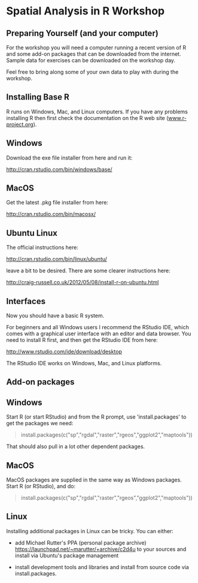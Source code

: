 Spatial Analysis in R Workshop
===============================

Preparing Yourself (and your computer)
-----------------------------------------

For the workshop you will need a computer running a recent version of
R and some add-on packages that can be downloaded from the
internet. Sample data for exercises can be downloaded on the workshop
day.

Feel free to bring along some of your own data to play with during
the workshop. 


Installing Base R
-------------------

R runs on Windows, Mac, and Linux computers. If you have any problems
installing R then first check the documentation on the R web site
(www.r-project.org).

Windows
---------

Download the exe file installer from here and run it:

http://cran.rstudio.com/bin/windows/base/

MacOS
-------

Get the latest .pkg file installer from here:

http://cran.rstudio.com/bin/macosx/

Ubuntu Linux
--------------

The official instructions here:

http://cran.rstudio.com/bin/linux/ubuntu/

leave a bit to be desired. There are some clearer instructions here:

http://craig-russell.co.uk/2012/05/08/install-r-on-ubuntu.html


Interfaces
------------

Now you should have a basic R system.

For beginners and all Windows users I recommend the RStudio IDE, which
comes with a graphical user interface with an editor and data
browser. You need to install R first, and then get the RStudio IDE
from here:

http://www.rstudio.com/ide/download/desktop

The RStudio IDE works on Windows, Mac, and Linux platforms.


Add-on packages
-----------------

Windows
---------

Start R (or start RStudio) and from the R prompt, use
'install.packages' to get the packages we need:

> install.packages(c("sp","rgdal","raster","rgeos","ggplot2","maptools"))

That should also pull in a lot other dependent packages.

MacOS
-------

MacOS packages are supplied in the same way as Windows packages. Start
R (or RStudio), and do:

> install.packages(c("sp","rgdal","raster","rgeos","ggplot2","maptools"))



Linux
------

Installing additional packages in Linux can be tricky. You can either:

 * add Michael Rutter's PPA (personal package archive)
   https://launchpad.net/~marutter/+archive/c2d4u to your sources and
   install via Ubuntu's package management

 * install development tools and libraries and install from source
   code via install.packages.

